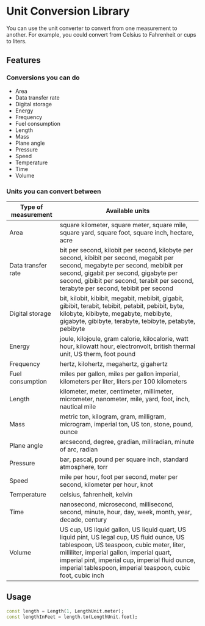 # Unit Conversion Library

You can use the unit converter to convert from one measurement to another. For example, you could convert from Celsius to Fahrenheit or cups to liters.

## Features

### Conversions you can do

- Area
- Data transfer rate
- Digital storage
- Energy
- Frequency
- Fuel consumption
- Length
- Mass
- Plane angle
- Pressure
- Speed
- Temperature
- Time
- Volume

### Units you can convert between

| Type of measurement | Available units                                                                                                                                                                                                                                                                                         |
|---------------------|---------------------------------------------------------------------------------------------------------------------------------------------------------------------------------------------------------------------------------------------------------------------------------------------------------|
| Area                | square kilometer, square meter, square mile, square yard, square foot, square inch, hectare, acre                                                                                                                                                                                                       |
| Data transfer rate  | bit per second, kilobit per second, kilobyte per second, kibibit per second, megabit per second, megabyte per second, mebibit per second, gigabit per second, gigabyte per second, gibibit per second, terabit per second, terabyte per second, tebibit per second                                      | 
| Digital storage     | bit, kilobit, kibibit, megabit, mebibit, gigabit, gibibit, terabit, tebibit, petabit, pebibit, byte, kilobyte, kibibyte, megabyte, mebibyte, gigabyte, gibibyte, terabyte, tebibyte, petabyte, pebibyte                                                                                                 | 
| Energy              | joule, kilojoule, gram calorie, kilocalorie, watt hour, kilowatt hour, electronvolt, british thermal unit, US therm, foot pound                                                                                                                                                                         | 
| Frequency           | hertz, kilohertz, megahertz, gigahertz                                                                                                                                                                                                                                                                  | 
| Fuel consumption    | miles per gallon, miles per gallon imperial, kilometers per liter, liters per 100 kilometers                                                                                                                                                                                                            | 
| Length              | kilometer, meter, centimeter, millimeter, micrometer, nanometer, mile, yard, foot, inch, nautical mile                                                                                                                                                                                                  | 
| Mass                | metric ton, kilogram, gram, milligram, microgram, imperial ton, US ton, stone, pound, ounce                                                                                                                                                                                                             | 
| Plane angle         | arcsecond, degree, gradian, milliradian, minute of arc, radian                                                                                                                                                                                                                                          | 
| Pressure            | bar, pascal, pound per square inch, standard atmosphere, torr                                                                                                                                                                                                                                           | 
| Speed               | mile per hour, foot per second, meter per second, kilometer per hour, knot                                                                                                                                                                                                                              | 
| Temperature         | celsius, fahrenheit, kelvin                                                                                                                                                                                                                                                                             | 
| Time                | nanosecond, microsecond, millisecond, second, minute, hour, day, week, month, year, decade, century                                                                                                                                                                                                     | 
| Volume              | US cup, US liquid gallon, US liquid quart, US liquid pint, US legal cup, US fluid ounce, US tablespoon, US teaspoon, cubic meter, liter, milliliter, imperial gallon, imperial quart, imperial pint, imperial cup, imperial fluid ounce, imperial tablespoon, imperial teaspoon, cubic foot, cubic inch | 

## Usage

```dart
const length = Length(1, LengthUnit.meter);
const lengthInFeet = length.to(LengthUnit.foot);
```
